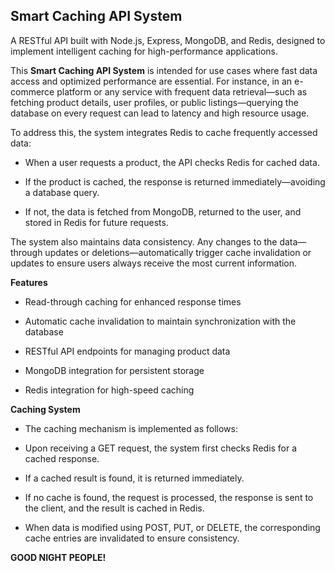 
## Smart Caching API System
A RESTful API built with Node.js, Express, MongoDB, and Redis, designed to implement intelligent caching for high-performance applications.

This **Smart Caching API System** is intended for use cases where fast data access and optimized performance are essential. For instance, in an e-commerce platform or any service with frequent data retrieval—such as fetching product details, user profiles, or public listings—querying the database on every request can lead to latency and high resource usage.

To address this, the system integrates Redis to cache frequently accessed data:

* When a user requests a product, the API checks Redis for cached data.

* If the product is cached, the response is returned immediately—avoiding a database query.

* If not, the data is fetched from MongoDB, returned to the user, and stored in Redis for future requests.

The system also maintains data consistency. Any changes to the data—through updates or deletions—automatically trigger cache invalidation or updates to ensure users always receive the most current information.

**Features**

* Read-through caching for enhanced response times

* Automatic cache invalidation to maintain synchronization with the database

* RESTful API endpoints for managing product data

* MongoDB integration for persistent storage

* Redis integration for high-speed caching

**Caching System**

* The caching mechanism is implemented as follows:

* Upon receiving a GET request, the system first checks Redis for a cached response.

* If a cached result is found, it is returned immediately.

* If no cache is found, the request is processed, the response is sent to the client, and the result is cached in Redis.

* When data is modified using POST, PUT, or DELETE, the corresponding cache entries are invalidated to ensure consistency.

**GOOD NIGHT PEOPLE!**
